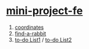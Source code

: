# [mini-project-fe](https://leejuhankr.github.io/mini-project-fe/)

1. [coordinates](https://leejuhankr.github.io/mini-project-fe/coordinates/index.html)
2. [find-a-rabbit](https://leejuhankr.github.io/mini-project-fe/find-a-rabbit/index.html)  
3. [to-do List1](https://leejuhankr.github.io/mini-project-fe/to-do-list/index.html) / [to-do List2](https://leejuhankr.github.io/mini-project-fe/to-do-list-clone/index.html)
